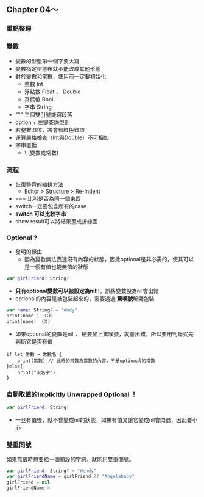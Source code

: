 ## Chapter 04～

### 重點整理

### 變數

* 變數的型態第一個字要大寫
* 變數指定型態後就不能改成其他形態
* 對於變數和常數，使用前一定要初始化
  * 整數 Int
  * 浮點數 Float 、 Double
  * 真假值 Bool
  * 字串 String
* """ 三個雙引號能寫段落
* option + 左鍵查詢型別
* 若整數溢位，將會有紅色錯誤
* 運算嚴格檢查（Int與Double）不可相加
* 字串置換
  * \ (變數或常數)

### 流程

* 恢復整齊的縮排方法
  * Editor > Structure > Re-Indent
* === 比叫是否為同一個東西
* switch一定要包含所有的case
* **switch 可以比較字串**
* show result可以將結果畫成折線圖

### Optional ?

* 發明的緣由
  * 因為變數無法表達沒有內容的狀態，因此optional是非必需的，使其可以是一個有值也能無值的狀態

```swift
var girlFriend: String?
```

* **只有optional變數可以被設定為nil!!**，誤將變數設為nil會出錯
* optional的內容是被包裝起來的，需要透過 **驚嘆號**解開包裝

```swift
var name: String? = "Andy"
print(name!) （Ｏ）
print(name) （Ｘ）
```

* 如果optional的變數是nil ， 硬要加上驚嘆號，就會出錯，所以要用判斷式先判斷它是否有值

```
if let 常數 = 常數名 {
    print(常數) // 此時的常數為常數的內容，不是optional的常數
}else{
    print("沒名字")
}
```

### 自動取值的Implicitly Unwrapped Optional ！

```swift 
var girlFriend: String!
```

* 一旦有值後，就不會變成nil的狀態，如果有值又讓它變成nil會閃退，因此要小心

### 雙重問號

如果無值時想要給一個預設的字詞，就能用雙重問號。

```swift
var girlFriend: String? = "Wendy"
var girlFriendName = girlFriend ?? "Angelababy"
girlFriend = nil
girlFriendName = 
```



